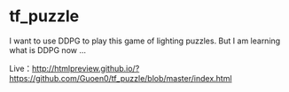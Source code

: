 # tf_puzzle
I want to use DDPG to play this game of lighting puzzles.
But I am learning what is DDPG now ...

Live：http://htmlpreview.github.io/?https://github.com/Guoen0/tf_puzzle/blob/master/index.html
